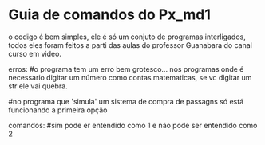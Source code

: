 # Guia de comandos do Px_md1
 o codigo é bem simples, ele é só um conjuto de programas interligados, todos eles foram feitos a parti das aulas do professor Guanabara do canal curso em video.

 erros:
 #o programa tem um erro bem grotesco... nos programas onde é necessario digitar um número como contas matematicas, se vc digitar um str ele vai quebra.

 #no programa que 'simula' um sistema de compra de passagns só está funcionando a primeira opção

 comandos:
 #sim pode er entendido como 1 e não pode ser entendido como 2
